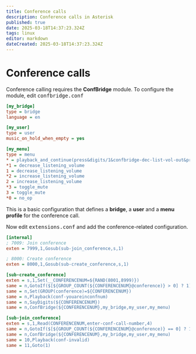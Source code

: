 ```yaml
---
title: Conference calls
description: Conference calls in Asterisk
published: true
date: 2025-03-18T14:37:23.324Z
tags: linux
editor: markdown
dateCreated: 2025-03-18T14:37:23.324Z
---
```


# Conference calls

Conference calling requires the **ConfBridge** module. To configure the module, edit <kbd>confbridge.conf</kbd>

```ini
[my_bridge]
type = bridge
language = en

[my_user]
type = user
music_on_hold_when_empty = yes

[my_menu]
type = menu
* = playback_and_continue(press&digits/1&confbridge-dec-list-vol-out&press&digits/2&confbridge-inc-list-vol-out&press&digits/3&>
*1 = decrease_listening_volume
1 = decrease_listening_volume
*2 = increase_listening_volume
2 = increase_listening_volume
*3 = toggle_mute
3 = toggle_mute
*0 = no_op
```

This is a basic configuration that defines a **bridge**, a **user** and a **menu profile** for the conference call.

Now edit <kbd>extensions.conf</kbd> and add the conference-related configuration.

```ini
[internal]
; 7009: Join conference
exten = 7999,1,Gosub(sub-join_conference,s,1)

; 8000: Create conference
exten = 8000,1,Gosub(sub-create_conference,s,1)

[sub-create_conference]
exten = s,1,Set(__CONFERENCENUM=${RAND(8001,8999)})
same = n,GotoIf($[${GROUP_COUNT(${CONFERENCENUM}@conference)} > 0] ? 1)
same = n,Set(GROUP(conference)=${CONFERENCENUM})
same = n,Playback(conf-youareinconfnum)
same = n,SayDigits(${CONFERENCENUM})
same = n,ConfBridge(${CONFERENCENUM},my_bridge,my_user,my_menu)

[sub-join_conference]
exten = s,1,Read(CONFERENCENUM,enter-conf-call-number,4)
same = n,GotoIf($[${GROUP_COUNT(${CONFERENCENUM}@conference)} == 0] ? 10)
same = n,ConfBridge(${CONFERENCENUM},my_bridge,my_user,my_menu)
same = 10,Playback(conf-invalid)
same = 11,Goto(1)
```
